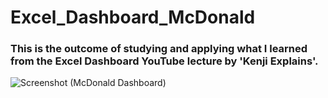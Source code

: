 # Excel_Dashboard_McDonald
### This is the outcome of studying and applying what I learned from the Excel Dashboard YouTube lecture by 'Kenji Explains'.
![Screenshot (McDonald Dashboard)](https://github.com/user-attachments/assets/78139e92-0465-478d-aa6e-036d8b5c6abc)
